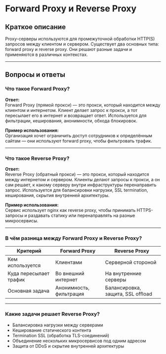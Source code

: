 # Forward Proxy и Reverse Proxy

## Краткое описание

Proxy-серверы используются для промежуточной обработки HTTP(S) запросов между клиентом и сервером. Существует два основных типа: forward proxy и reverse proxy. Они решают разные задачи и применяются в различных контекстах.

---

## Вопросы и ответы

### Что такое Forward Proxy?

**Ответ:**  
Forward Proxy (прямой прокси) — это прокси, который находится между клиентом и интернетом. Клиент делает запрос к прокси, а тот пересылает его в интернет и возвращает ответ. Используется для фильтрации, кеширования, анонимности, обхода блокировок.

**Пример использования:**  
Организация хочет ограничить доступ сотрудников к определённым сайтам — они используют forward proxy, чтобы фильтровать трафик.

---

### Что такое Reverse Proxy?

**Ответ:**  
Reverse Proxy (обратный прокси) — это прокси, который находится между интернетом и сервером. Клиенты делают запросы к прокси, а он сам решает, к какому серверу внутри инфраструктуры перенаправить запрос. Используется для балансировки нагрузки, SSL termination, кеширования, скрытия внутренней архитектуры.

**Пример использования:**  
Сервис использует nginx как reverse proxy, чтобы принимать HTTPS-запросы и раздавать статику или перенаправлять на разные микросервисы.

---

### В чём разница между Forward Proxy и Reverse Proxy?

| Критерий              | Forward Proxy                    | Reverse Proxy                     |
|-----------------------|----------------------------------|-----------------------------------|
| Кем используется      | Клиентами                        | Серверной стороной                |
| Куда пересылает трафик| Во внешний интернет              | На внутренние серверы             |
| Основная задача       | Анонимность, фильтрация          | Балансировка, защита, SSL offload |

---

### Какие задачи решает Reverse Proxy?

- Балансировка нагрузки между серверами
- Кеширование статического контента
- Termination SSL (обработка TLS-соединений)
- Объединение нескольких микросервисов под одним адресом
- Защита от DDoS и скрытие внутренней архитектуры


